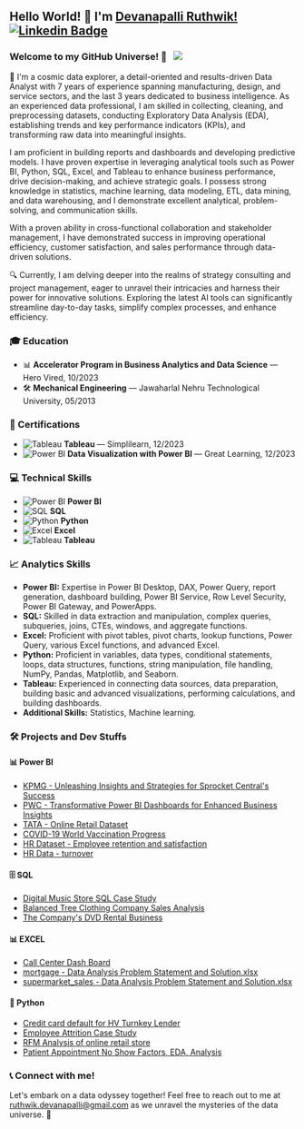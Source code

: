 ## Hello World! 👋 I'm [Devanapalli Ruthwik!](https://github.com/Ruthwik14) [![Linkedin Badge](https://img.shields.io/badge/-LinkedIn-0e76a8?style=flat-square&logo=Linkedin&logoColor=white)](https://www.linkedin.com/in/ruthwik-devanapalli/)

### Welcome to my GitHub Universe! 🌌 &nbsp; ![](https://visitor-badge.glitch.me/badge?page_id=Ruthwik14.Ruthwik14&style=flat-square&color=0088cc)

🚀 I'm a cosmic data explorer, a detail-oriented and results-driven Data Analyst with 7 years of experience spanning manufacturing, design, and service sectors, and the last 3 years dedicated to business intelligence. As an experienced data professional, I am skilled in collecting, cleaning, and preprocessing datasets, conducting Exploratory Data Analysis (EDA), establishing trends and key performance indicators (KPIs), and transforming raw data into meaningful insights.

I am proficient in building reports and dashboards and developing predictive models. I have proven expertise in leveraging analytical tools such as Power BI, Python, SQL, Excel, and Tableau to enhance business performance, drive decision-making, and achieve strategic goals. I possess strong knowledge in statistics, machine learning, data modeling, ETL, data mining, and data warehousing, and I demonstrate excellent analytical, problem-solving, and communication skills.

With a proven ability in cross-functional collaboration and stakeholder management, I have demonstrated success in improving operational efficiency, customer satisfaction, and sales performance through data-driven solutions.

🔍 Currently, I am delving deeper into the realms of strategy consulting and project management, eager to unravel their intricacies and harness their power for innovative solutions. Exploring the latest AI tools can significantly streamline day-to-day tasks, simplify complex processes, and enhance efficiency.

### 🎓 Education

- 📊 **Accelerator Program in Business Analytics and Data Science** — Hero Vired, 10/2023
- 🛠️ **Mechanical Engineering** — Jawaharlal Nehru Technological University, 05/2013

### 📜 Certifications

- ![Tableau](https://img.shields.io/badge/-Tableau-00A0E0?style=flat-square&logo=Tableau&logoColor=white) **Tableau** — Simplilearn, 12/2023
- ![Power BI](https://img.shields.io/badge/-Power_BI-0078D7?style=flat-square&logo=PowerBI&logoColor=white) **Data Visualization with Power BI** — Great Learning, 12/2023

### 💻 Technical Skills

- ![Power BI](https://img.shields.io/badge/-Power_BI-0078D7?style=flat-square&logo=PowerBI&logoColor=white) **Power BI**
- ![SQL](https://img.shields.io/badge/-SQL-007DBB?style=flat-square&logo=PostgreSQL&logoColor=white) **SQL**
- ![Python](https://img.shields.io/badge/-Python-3670A0?style=flat-square&logo=Python&logoColor=white) **Python**
- ![Excel](https://img.shields.io/badge/-Excel-20B52A?style=flat-square&logo=microsoft&logoColor=white) **Excel**
- ![Tableau](https://img.shields.io/badge/-Tableau-00A0E0?style=flat-square&logo=Tableau&logoColor=white) **Tableau**

### 📈 Analytics Skills

- **Power BI:** Expertise in Power BI Desktop, DAX, Power Query, report generation, dashboard building, Power BI Service, Row Level Security, Power BI Gateway, and PowerApps.
- **SQL:** Skilled in data extraction and manipulation, complex queries, subqueries, joins, CTEs, windows, and aggregate functions.
- **Excel:** Proficient with pivot tables, pivot charts, lookup functions, Power Query, various Excel functions, and advanced Excel.
- **Python:** Proficient in variables, data types, conditional statements, loops, data structures, functions, string manipulation, file handling, NumPy, Pandas, Matplotlib, and Seaborn.
- **Tableau:** Experienced in connecting data sources, data preparation, building basic and advanced visualizations, performing calculations, and building dashboards.
- **Additional Skills:** Statistics, Machine learning.

### 🛠️ Projects and Dev Stuffs

#### 📊 Power BI

- [KPMG - Unleashing Insights and Strategies for Sprocket Central's Success](https://github.com/Ruthwik14/Power-BI/tree/main/KPMG%20%20-%20Unleashing%20Insights%20and%20Strategies%20for%20Sprocket%20Central's%20Success)
- [PWC - Transformative Power BI Dashboards for Enhanced Business Insights](https://github.com/Ruthwik14/Power-BI/tree/main/PWC%20-%20Transformative%20Power%20BI%20Dashboards%20for%20Enhanced%20Business%20Insights)
- [TATA - Online Retail Dataset](https://github.com/Ruthwik14/Power-BI/tree/main/TATA%20-%20Online%20Retail%20Dataset)
- [COVID-19 World Vaccination Progress](https://github.com/Ruthwik14/Power-BI/tree/main/covid%20vacination)
- [HR Dataset - Employee retention and satisfaction](https://github.com/Ruthwik14/Power-BI/tree/main/HR%20Dataset%20-%20Employee%20retention%20and%20satisfaction)
- [HR Data - turnover](https://github.com/Ruthwik14/Power-BI/tree/main/HR%20Data%20-%20turnover)

#### 🗄️ SQL

- [Digital Music Store SQL Case Study](https://github.com/Ruthwik14/SQL/tree/main/Digital%20Music%20Store%20SQL%20Case%20Study)
- [Balanced Tree Clothing Company Sales Analysis](https://github.com/Ruthwik14/SQL/tree/main/Balanced%20Tree%20Clothing%20Company%20Sales%20Analysis)
- [The Company's DVD Rental Business](https://github.com/Ruthwik14/SQL/tree/main/The%20Company's%20DVD%20Rental%20Business)

#### 📊 EXCEL

- [Call Center Dash Board](https://github.com/Ruthwik14/Excel/tree/main/Call%20Center%20Dash%20Board)
- [mortgage - Data Analysis Problem Statement and Solution.xlsx](https://github.com/Ruthwik14/Excel/tree/main/mortgage%20-%20Data%20Analysis%20Problem%20Statement%20and%20Solution)
- [supermarket_sales - Data Analysis Problem Statement and Solution.xlsx](https://github.com/Ruthwik14/Excel/tree/main/supermarket_sales%20-%20Data%20Analysis%20Problem%20Statement%20and%20Solution)

#### 🐍 Python

- [Credit card default for HV Turnkey Lender](https://github.com/Ruthwik14/Python/tree/main/Credit%20card%20default%20for%20HV%20Turnkey%20Lender)
- [Employee Attrition Case Study](https://github.com/Ruthwik14/Python/tree/main/Employee%20Attrition%20Case%20Study)
- [RFM Analysis of online retail store](https://github.com/Ruthwik14/Python/tree/main/RFM%20Analysis%20of%20online%20retail%20store)
- [Patient Appointment No Show Factors, EDA, Analysis](https://github.com/Ruthwik14/Python/tree/main/Patient%20Appointment%20No%20Show%20Factors%2C%20EDA%2C%20Analysis)

### 📞 Connect with me!

Let's embark on a data odyssey together! Feel free to reach out to me at ruthwik.devanapalli@gmail.com as we unravel the mysteries of the data universe. 🌟
